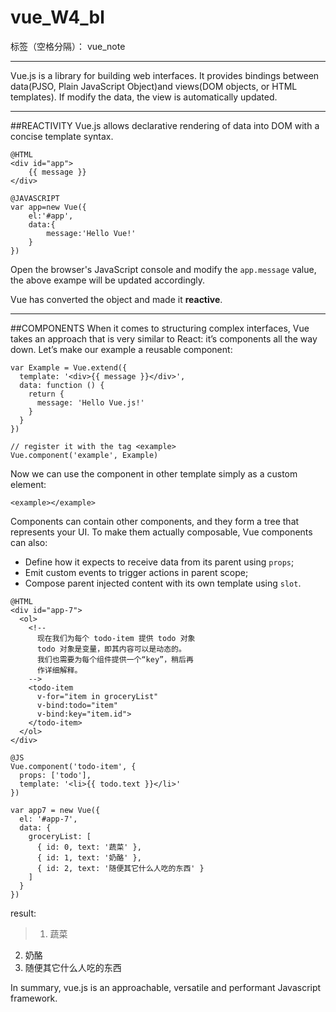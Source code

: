 ﻿# vue_W4_bl

标签（空格分隔）： vue_note

---

Vue.js is a library for building web interfaces. It provides bindings between data(PJSO, Plain JavaScript Object)and views(DOM objects, or HTML templates). If modify the data, the view is automatically updated.


---
##REACTIVITY
Vue.js allows declarative rendering of data into DOM with a concise template syntax.

```eg
@HTML
<div id="app">
    {{ message }}
</div>
```

```eg
@JAVASCRIPT
var app=new Vue({
    el:'#app',
    data:{
        message:'Hello Vue!'
    }
})
```

Open the browser's JavaScript console and modify the `app.message` value, the above exampe will be updated accordingly.

Vue has converted the object and made it **reactive**.

---
##COMPONENTS
When it comes to structuring complex interfaces, Vue takes an approach that is very similar to React: it’s components all the way down. Let’s make our example a reusable component:

```eg
var Example = Vue.extend({
  template: '<div>{{ message }}</div>',
  data: function () {
    return {
      message: 'Hello Vue.js!'
    }
  }
})

// register it with the tag <example>
Vue.component('example', Example)
```

Now we can use the component in other template simply as a custom element:

```
<example></example>
```

Components can contain other components, and they form a tree that represents your UI. To make them actually composable, Vue components can also:

* Define how it expects to receive data from its parent using `props`;
* Emit custom events to trigger actions in parent scope;
* Compose parent injected content with its own template using `slot`.

```
@HTML
<div id="app-7">
  <ol>
    <!--
      现在我们为每个 todo-item 提供 todo 对象
      todo 对象是变量，即其内容可以是动态的。
      我们也需要为每个组件提供一个“key”，稍后再
      作详细解释。
    -->
    <todo-item
      v-for="item in groceryList"
      v-bind:todo="item"
      v-bind:key="item.id">
    </todo-item>
  </ol>
</div>
```

```
@JS
Vue.component('todo-item', {
  props: ['todo'],
  template: '<li>{{ todo.text }}</li>'
})

var app7 = new Vue({
  el: '#app-7',
  data: {
    groceryList: [
      { id: 0, text: '蔬菜' },
      { id: 1, text: '奶酪' },
      { id: 2, text: '随便其它什么人吃的东西' }
    ]
  }
})
```

result:

> 1. 蔬菜
2. 奶酪
3. 随便其它什么人吃的东西


In summary, vue.js is an approachable, versatile and performant Javascript framework.












